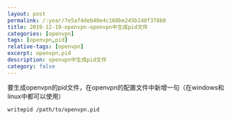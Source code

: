 ```yaml
---
layout: post
permalink: /:year/7e5af4deb40e4c168be245b140f378b0
title: 2019-12-19-openvpn-openvpn中生成pid文件
categories: [openvpn]
tags: [openvpn,pid]
relative-tags: [openvpn]
excerpt: openvpn,pid
description: openvpn中生成pid文件
category: false
---
```


要生成openvpn的pid文件，在openvpn的配置文件中新增一句（在windows和linux中都可以使用）
```
writepid /path/to/openvpn.pid
```
